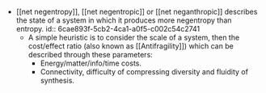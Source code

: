 - [[net negentropy]], [[net negentropic]] or [[net neganthropic]] describes the state of a system in which it produces more negentropy than entropy. 
  id:: 6cae893f-5cb2-4ca1-a0f5-c002c54c2741
	- A simple heuristic is to consider the scale of a system, then the cost/effect ratio (also known as [[Antifragility]]) which can be described through these parameters:
		- Energy/matter/info/time costs.
		- Connectivity, difficulty of compressing diversity and fluidity of synthesis.